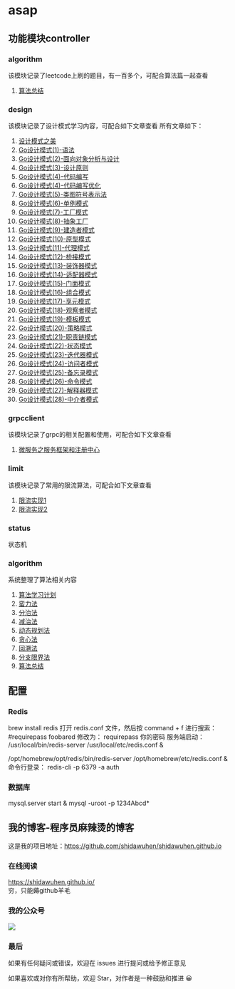 # asap
## 功能模块controller
### algorithm
该模块记录了leetcode上刷的题目，有一百多个，可配合算法篇一起查看 
1. [算法总结](https://mp.weixin.qq.com/s/pg94QcxIttHUBlGnHBW4zQ)

### design
该模块记录了设计模式学习内容，可配合如下文章查看
所有文章如下：
1. [设计模式之美](https://mp.weixin.qq.com/s/FINji2z1f6fiTIqFVh27hg)
2. [Go设计模式(1)-语法](https://mp.weixin.qq.com/s/ZiobMMJ8HjdEnd5CVbo_bw)
3. [Go设计模式(2)-面向对象分析与设计](https://mp.weixin.qq.com/s/hZOeDStnj8DRs7xRxZ5XsQ)
4. [Go设计模式(3)-设计原则](https://mp.weixin.qq.com/s/DCho5dPu-BSjpW-eI7GK9g)
5. [Go设计模式(4)-代码编写](https://mp.weixin.qq.com/s/Iml2GCgIpQ9MU06YwJAogw)
6. [Go设计模式(4)-代码编写优化](https://mp.weixin.qq.com/s/AkTCQudvwTLm_t2O2BDpoA)
7. [Go设计模式(5)-类图符号表示法](https://mp.weixin.qq.com/s/ua9n59MtjBOItnj53M_iiA)
8. [Go设计模式(6)-单例模式](https://mp.weixin.qq.com/s/L2P6MCTTA0znUqOeT7hHOw)
9. [Go设计模式(7)-工厂模式](https://mp.weixin.qq.com/s/8-_OoSJ9sZu_zmQhp6t2fQ)
10. [Go设计模式(8)-抽象工厂](https://mp.weixin.qq.com/s/yjX0So45tV-xQjy25QXuMQ)
11. [Go设计模式(9)-建造者模式](https://mp.weixin.qq.com/s/3Sg5bXAeBHvY3AJt3J2Xsw)
12. [Go设计模式(10)-原型模式](https://mp.weixin.qq.com/s/eufByRfCsu5wfLQd_wDAuQ)
13. [Go设计模式(11)-代理模式](https://mp.weixin.qq.com/s/7oOoPP0SQbQ6lWbLDt_B3g)
14. [Go设计模式(12)-桥接模式](https://mp.weixin.qq.com/s/1TwP9chbXb_qrlsCl8nmuA)
15. [Go设计模式(13)-装饰器模式](https://mp.weixin.qq.com/s/eFjcg43pKjTceTkVaHTK0g)
16. [Go设计模式(14)-适配器模式](https://mp.weixin.qq.com/s/fvoWIX-4kGYMhArLmV5-JQ)
17. [Go设计模式(15)-门面模式](https://mp.weixin.qq.com/s/EFn7KlPT3D5xh0A-Z8bIpQ)
18. [Go设计模式(16)-组合模式](https://mp.weixin.qq.com/s/1TtTk548DyTyGpDKoZzP3g)
19. [Go设计模式(17)-享元模式](https://mp.weixin.qq.com/s/w3rwSjE6XsrfWcY8unoe3A)
20. [Go设计模式(18)-观察者模式](https://mp.weixin.qq.com/s/8i_sPAJ9rqXttmsQRONNDQ)
21. [Go设计模式(19)-模板模式](https://mp.weixin.qq.com/s/HPxnKoqxQMCVCH58gbtMjg)
22. [Go设计模式(20)-策略模式](https://mp.weixin.qq.com/s/T47C88HfrZny-Ph0gM3sEw)
23. [Go设计模式(21)-职责链模式](https://mp.weixin.qq.com/s/ORA7ShxIt51BQvpWxHr9Tg)
24. [Go设计模式(22)-状态模式](https://mp.weixin.qq.com/s/PfRRFSOFBxSCg98zpg3k_Q)
25. [Go设计模式(23)-迭代器模式](https://mp.weixin.qq.com/s/od4m6818zrzCSAwTxGKewQ)
26. [Go设计模式(24)-访问者模式](https://mp.weixin.qq.com/s/zCwHcNpOXX68uL8N-xA0xA)
27. [Go设计模式(25)-备忘录模式](https://mp.weixin.qq.com/s/OnkoKLEZDyjiiC2GhzYUyA)
28. [Go设计模式(26)-命令模式](https://mp.weixin.qq.com/s/yHFN5NkMIly-dFda1QTOXQ)
29. [Go设计模式(27)-解释器模式](https://mp.weixin.qq.com/s/g423W9lwvb7GP-nvAezHOA)
30. [Go设计模式(28)-中介者模式](https://mp.weixin.qq.com/s/N4tCjhg8ApfCD2twVAoPAQ)

### grpcclient
该模块记录了grpc的相关配置和使用，可配合如下文章查看
1. [微服务之服务框架和注册中心](https://mp.weixin.qq.com/s/sw5JVKtvYx1Jgsf5KSPXmg)
### limit
该模块记录了常用的限流算法，可配合如下文章查看
1. [限流实现1](https://mp.weixin.qq.com/s/hG6QrPPTHjqEaUVQhjDdBg)
2. [限流实现2](https://mp.weixin.qq.com/s/kvkDfCfFjbessU8UAN1O-g)
### status
状态机
### algorithm
系统整理了算法相关内容
1. [算法学习计划](https://mp.weixin.qq.com/s/v1wbqN_GVmGosWlY0JlHPw)
2. [蛮力法](https://mp.weixin.qq.com/s/4dfRrGUcojEK_fvhZ2g_Dg)
3. [分治法](https://mp.weixin.qq.com/s/x7L_cRSTgiFnYamQmI0ydQ)
4. [减治法](https://mp.weixin.qq.com/s/AoANPDzxV_CAnbWO-M1xuA)
5. [动态规划法](https://mp.weixin.qq.com/s/0KXamBMoZygJzLXklat_LA)
6. [贪心法](https://mp.weixin.qq.com/s/9f0j0EQPF5cOJhSU0KwFRA)
7. [回溯法](https://mp.weixin.qq.com/s/p62Sc63CoLmM1sirBYU_Tw)
8. [分支限界法](https://mp.weixin.qq.com/s/-zcn9hTwEaPshpFLkP8zlg)
9. [算法总结](https://mp.weixin.qq.com/s/pg94QcxIttHUBlGnHBW4zQ)


## 配置
### Redis
brew install redis
打开 redis.conf 文件，然后按 command + f 进行搜索：#requirepass foobared
修改为：
requirepass 你的密码
服务端启动：
/usr/local/bin/redis-server /usr/local/etc/redis.conf &

/opt/homebrew/opt/redis/bin/redis-server /opt/homebrew/etc/redis.conf &
命令行登录：
redis-cli -p 6379 -a auth

### 数据库
mysql.server start &
mysql -uroot -p
1234Abcd*

## 我的博客-程序员麻辣烫的博客
这是我的项目地址：https://github.com/shidawuhen/shidawuhen.github.io

### 在线阅读
https://shidawuhen.github.io/   
穷，只能薅github羊毛

### 我的公众号
![](https://user-gold-cdn.xitu.io/2020/6/6/1728870aaad58afd?w=258&h=258&f=jpeg&s=28085)

### 最后
如果有任何疑问或错误，欢迎在 issues 进行提问或给予修正意见

如果喜欢或对你有所帮助，欢迎 Star，对作者是一种鼓励和推进 😀